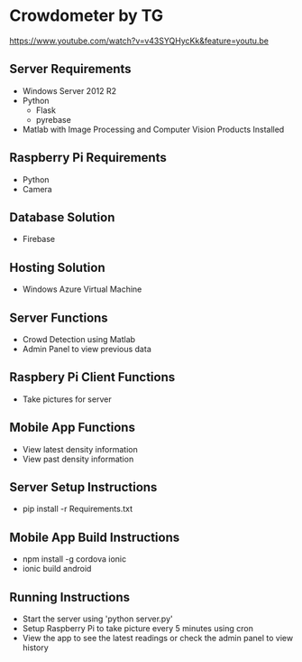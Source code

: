 # Crowdometer by TG

https://www.youtube.com/watch?v=v43SYQHycKk&feature=youtu.be


## Server Requirements
- Windows Server 2012 R2
- Python
    - Flask
    - pyrebase
- Matlab with Image Processing and Computer Vision Products Installed

## Raspberry Pi Requirements
- Python
- Camera

## Database Solution
- Firebase

## Hosting Solution
- Windows Azure Virtual Machine

## Server Functions
- Crowd Detection using Matlab
- Admin Panel to view previous data

## Raspbery Pi Client Functions
- Take pictures for server

## Mobile App Functions
- View latest density information
- View past density information

## Server Setup Instructions
- pip install -r Requirements.txt

## Mobile App Build Instructions
- npm install -g cordova ionic
- ionic build android


## Running Instructions
- Start the server using 'python server.py'
- Setup Raspberry Pi to take picture every 5 minutes using cron
- View the app to see the latest readings or check the admin panel to view history
